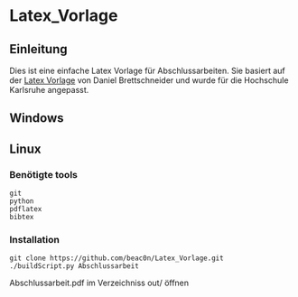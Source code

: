 # Latex_Vorlage

## Einleitung


Dies ist eine einfache Latex Vorlage für Abschlussarbeiten.
Sie basiert auf der
[Latex Vorlage](http://www.daniel-brettschneider.de/allgemein/latex-vorlage-fur-hausarbeiten-oder-abschlussarbeiten)
von Daniel Brettschneider und wurde für die Hochschule Karlsruhe angepasst.

## Windows

## Linux

### Benötigte tools

	git
	python
	pdflatex
	bibtex

### Installation

    git clone https://github.com/beac0n/Latex_Vorlage.git
    ./buildScript.py Abschlussarbeit

Abschlussarbeit.pdf im Verzeichniss out/ öffnen